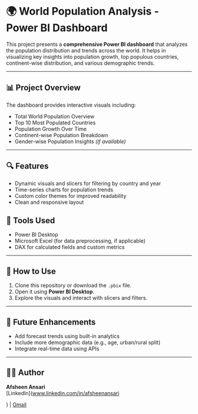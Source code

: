 # 🌍 World Population Analysis - Power BI Dashboard

This project presents a **comprehensive Power BI dashboard** that analyzes the population distribution and trends across the world. It helps in visualizing key insights into population growth, top populous countries, continent-wise distribution, and various demographic trends.

---

## 📊 Project Overview

The dashboard provides interactive visuals including:
- Total World Population Overview
- Top 10 Most Populated Countries
- Population Growth Over Time
- Continent-wise Population Breakdown
- Gender-wise Population Insights *(if available)*

---

## 🔍 Features

- Dynamic visuals and slicers for filtering by country and year
- Time-series charts for population trends
- Custom color themes for improved readability
- Clean and responsive layout

## 🧰 Tools Used

- Power BI Desktop
- Microsoft Excel (for data preprocessing, if applicable)
- DAX for calculated fields and custom metrics

---

## 🚀 How to Use

1. Clone this repository or download the `.pbix` file.
2. Open it using **Power BI Desktop**.
3. Explore the visuals and interact with slicers and filters.

---

## 📌 Future Enhancements

- Add forecast trends using built-in analytics
- Include more demographic data (e.g., age, urban/rural split)
- Integrate real-time data using APIs

---

## 🧑‍💻 Author

**Afsheen Ansari**  
[LinkedIn](www.linkedin.com/in/afsheenansari

) | [Gmail](afsheen8433ansari@gmail.com)
